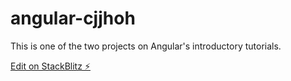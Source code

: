 # angular-cjjhoh

This is one of the two projects on Angular's introductory tutorials.

[Edit on StackBlitz ⚡️](https://stackblitz.com/edit/angular-cjjhoh)
